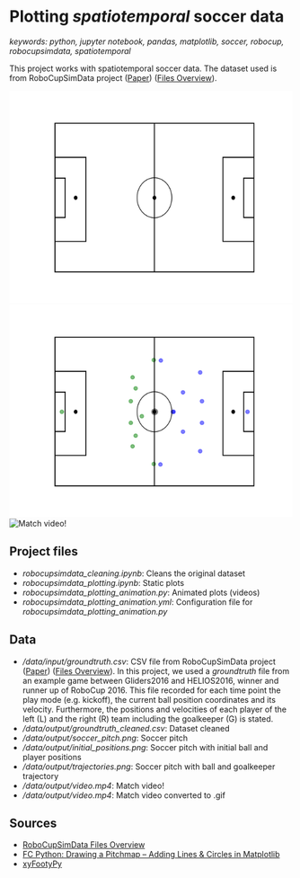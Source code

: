 # Plotting *spatiotemporal* soccer data

*keywords: python, jupyter notebook, pandas, matplotlib, soccer, robocup, robocupsimdata, spatiotemporal*

This project works with spatiotemporal soccer data. The dataset used is from RoboCupSimData project ([Paper](https://arxiv.org/pdf/1711.01703.pdf)) ([Files Overview](http://oliver.obst.eu/data/RoboCupSimData/overview.html)). 


![Soccer Pitch](data/output/soccer_pitch.png?raw=true "Soccer Pitch")
![Initial positions](data/output/initial_positions.png?raw=true "Initial positions")
![Match video!](data/output/video.gif?raw=true "Match video!")

## Project files
*  *robocupsimdata_cleaning.ipynb*: Cleans the original dataset
*  *robocupsimdata_plotting.ipynb*: Static plots
*  *robocupsimdata_plotting_animation.py*: Animated plots (videos)
*  *robocupsimdata_plotting_animation.yml*: Configuration file for *robocupsimdata_plotting_animation.py*

## Data
*  */data/input/groundtruth.csv*:  CSV file from RoboCupSimData project ([Paper](https://arxiv.org/pdf/1711.01703.pdf)) ([Files Overview](http://oliver.obst.eu/data/RoboCupSimData/overview.html)). In this project, we used a *groundtruth* file from an example game between Gliders2016 and HELIOS2016, winner and runner up of RoboCup 2016. This file recorded for each time point the play mode (e.g. kickoff), the current ball position coordinates and its velocity. Furthermore, the positions and velocities of each player of the left (L) and the right (R) team including the goalkeeper (G) is stated.
*  */data/output/groundtruth_cleaned.csv*: Dataset cleaned 
* */data/output/soccer_pitch.png*: Soccer pitch
* */data/output/initial_positions.png*: Soccer pitch with initial ball and player positions
* */data/output/trajectories.png*: Soccer pitch with ball and goalkeeper trajectory 
*  */data/output/video.mp4*: Match video!
*  */data/output/video.mp4*: Match video converted to .gif

## Sources
  * [RoboCupSimData Files Overview](http://oliver.obst.eu/data/RoboCupSimData/overview.html)
  * [FC Python: Drawing a Pitchmap – Adding Lines & Circles in Matplotlib](https://fcpython.com/visualisation/drawing-pitchmap-adding-lines-circles-matplotlib)
  * [xyFootyPy](https://github.com/znstrider/xyFootyPy)